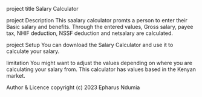 project title
Salary Calculator

project Description
This saalary calculator promts a person to enter their Basic salary and benefits.
Through the entered values, Gross salary, payee tax, NHIF deduction, NSSF deduction and netsalary are calculated.

project Setup
You can download the Salary Calculator and use it to calculate your salary.

limitation
You might want to adjust the values depending on where you are calculating your salary from. This calculator has values based in the Kenyan market.

Author & Licence
copyright (c) 2023 Epharus Ndumia
